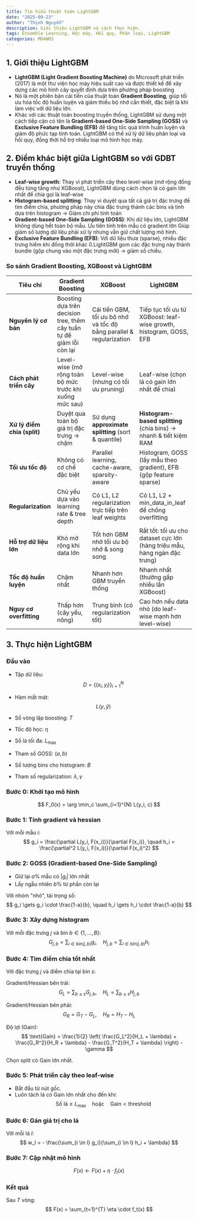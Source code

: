 ```yaml
---
title: Tìm hiểu thuật toán LightGBM
date: "2025-09-23"
author: "Thịnh Nguyễn"
description: Giới thiệu LightGBM và cách thực hiện.
tags: Ensemble Learning, Học máy, Hồi quy, Phân loại, LightGBM
categories: M04W03
---
```


## 1. Giới thiệu LightGBM
- **LightGBM (Light Gradient Boosting Machine)** do Microsoft phát triển (2017) là một thư viện học máy hiệu suất cao và được thiết kế để xây dựng các mô hình cây quyết định dựa trên phương pháp boosting
- Nó là một phiên bản cải tiến của thuật toán **Gradient Boosting**, giúp tối ưu hóa tốc độ huấn luyện và giảm thiểu bộ nhớ cần thiết, đặc biệt là khi làm việc với dữ liệu lớn.
- Khác với các thuật toán boosting truyền thống, LightGBM sử dụng một cách tiếp cận có tên là **Gradient-based One-Side Sampling (GOSS)** và **Exclusive Feature Bundling (EFB)** để tăng tốc quá trình huấn luyện và giảm độ phức tạp tính toán. LightGBM có thể xử lý dữ liệu phân loại và hồi quy, đồng thời hỗ trợ nhiều loại mô hình học máy.

## 2. Điểm khác biệt giữa LightGBM so với GDBT truyền thống
- **Leaf-wise growth**: Thay vì phát triển cây theo level-wise (mở rộng đồng đều từng tầng như XGBoost), LightGBM dùng cách chọn lá có gain lớn nhất để chia gọi là leaf-wise
- **Histogram-based splitting**: Thay vì duyệt qua tất cả giá trị đặc trưng để tìm điểm chia, phương pháp này chia đặc trưng thành các bins và tính dựa trên histogram → Giảm chi phí tính toán 
- **Gradient-based One-Side Sampling (GOSS)**: Khi dữ liệu lớn, LightGBM không dùng hết toàn bộ mẫu. Ưu tiên tính trên mẫu có gradient lớn  Giúp giảm số lượng dữ liệu phải xử lý nhưng vẫn giữ chất lượng mô hình.
- **Exclusive Feature Bundling (EFB)**: Với dữ liệu thưa (sparse), nhiều đặc trưng hiếm khi đồng thời khác 0.LightGBM gom các đặc trưng này thành bundle (gộp chung vào một đặc trưng mới) → giảm số chiều.

### So sánh Gradient Boosting, XGBoost và LightGBM

| Tiêu chí | Gradient Boosting | XGBoost | LightGBM |
|----------|--------------------------------------|---------|----------|
| **Nguyên lý cơ bản** | Boosting dựa trên decision tree, thêm cây tuần tự để giảm lỗi còn lại | Cải tiến GBM, tối ưu bộ nhớ và tốc độ bằng parallel & regularization | Tiếp tục tối ưu từ XGBoost: leaf-wise growth, histogram, GOSS, EFB |
| **Cách phát triển cây** | Level-wise (mở rộng toàn bộ mức trước khi xuống mức sau) | Level-wise (nhưng có tối ưu pruning) | Leaf-wise (chọn lá có gain lớn nhất để chia) |
| **Xử lý điểm chia (split)** | Duyệt qua toàn bộ giá trị đặc trưng → chậm | Sử dụng **approximate splitting** (sort & quantile) | **Histogram-based splitting** (chia bins) → nhanh & tiết kiệm RAM |
| **Tối ưu tốc độ** | Không có cơ chế đặc biệt | Parallel learning, cache-aware, sparsity-aware | Histogram, GOSS (lấy mẫu theo gradient), EFB (gộp feature sparse) |
| **Regularization** | Chủ yếu dựa vào learning rate & tree depth | Có L1, L2 regularization trực tiếp trên leaf weights | Có L1, L2 + min_data_in_leaf để chống overfitting |
| **Hỗ trợ dữ liệu lớn** | Khó mở rộng khi data lớn | Tốt hơn GBM nhờ tối ưu bộ nhớ & song song | Rất tốt: tối ưu cho dataset cực lớn (hàng triệu mẫu, hàng ngàn đặc trưng) |
| **Tốc độ huấn luyện** | Chậm nhất | Nhanh hơn GBM truyền thống | Nhanh nhất (thường gấp nhiều lần XGBoost) |
| **Nguy cơ overfitting** | Thấp hơn (cây yếu, nông) | Trung bình (có regularization tốt) | Cao hơn nếu data nhỏ (do leaf-wise mạnh hơn level-wise) |

## 3. Thực hiện LightGBM

### Đầu vào

- Tập dữ liệu:
$$
D = \{(x_i, y_i)\}_{i=1}^N
$$

- Hàm mất mát: 
$$
L(y, \hat{y})
$$

- Số vòng lặp boosting: $T$  
- Tốc độ học: $\eta$  
- Số lá tối đa: $L_{\text{max}}$  
- Tham số GOSS: $(a, b)$  
- Số lượng bins cho histogram: $B$  
- Tham số regularization: $\lambda, \gamma$  



### Bước 0: Khởi tạo mô hình
$$
F_0(x) = \arg \min_c \sum_{i=1}^{N} L(y_i, c)
$$

### Bước 1: Tính gradient và hessian

Với mỗi mẫu $i$:
$$
g_i = \frac{\partial L(y_i, F(x_i))}{\partial F(x_i)}, \quad
h_i = \frac{\partial^2 L(y_i, F(x_i))}{\partial F(x_i)^2}
$$

### Bước 2: GOSS (Gradient-based One-Side Sampling)

- Giữ lại $a\%$ mẫu có $|g_i|$ lớn nhất  
- Lấy ngẫu nhiên $b\%$ từ phần còn lại  

Với nhóm "nhỏ", tái trọng số:
$$
g_i \gets g_i \cdot \frac{1-a}{b}, \quad
h_i \gets h_i \cdot \frac{1-a}{b}
$$

### Bước 3: Xây dựng histogram

Với mỗi đặc trưng $j$ và bin $b \in \{1, \dots, B\}$:
$$
G_{j,b} = \sum_{i \in \text{bin}(j,b)} g_i, \quad
H_{j,b} = \sum_{i \in \text{bin}(j,b)} h_i
$$

### Bước 4: Tìm điểm chia tốt nhất

Với đặc trưng $j$ và điểm chia tại bin $s$:

Gradient/Hessian bên trái:
$$
G_L = \sum_{b \le s} G_{j,b}, \quad H_L = \sum_{b \le s} H_{j,b}
$$

Gradient/Hessian bên phải:
$$
G_R = G_T - G_L, \quad H_R = H_T - H_L
$$

Độ lợi (Gain):
$$
\text{Gain} = \frac{1}{2} \left( \frac{G_L^2}{H_L + \lambda} + \frac{G_R^2}{H_R + \lambda} - \frac{G_T^2}{H_T + \lambda} \right) - \gamma
$$

Chọn split có $\text{Gain}$ lớn nhất.

### Bước 5: Phát triển cây theo leaf-wise

- Bắt đầu từ nút gốc.
- Luôn tách lá có Gain lớn nhất cho đến khi:  
$$
\text{Số lá} \ge L_{\text{max}} \quad \text{hoặc} \quad \text{Gain} < \text{threshold}
$$

### Bước 6: Gán giá trị cho lá

Với mỗi lá $l$:
$$
w_l = - \frac{\sum_{i \in l} g_i}{\sum_{i \in l} h_i + \lambda}
$$

### Bước 7: Cập nhật mô hình
$$
F(x) \gets F(x) + \eta \cdot f_t(x)
$$

### Kết quả

Sau $T$ vòng:
$$
F(x) = \sum_{t=1}^{T} \eta \cdot f_t(x)
$$


